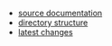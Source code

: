 * [source documentation](functions.html)
* [directory structure](dirstructure.html)
* [latest changes](changes.html)
